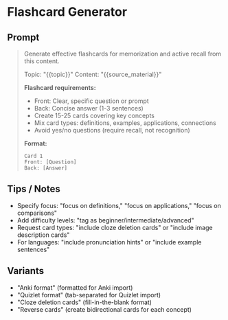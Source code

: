 # Flashcard Generator

## Prompt
> Generate effective flashcards for memorization and active recall from this content.
>
> Topic: "{{topic}}"
> Content: "{{source_material}}"
>
> **Flashcard requirements:**
> - Front: Clear, specific question or prompt
> - Back: Concise answer (1-3 sentences)
> - Create 15-25 cards covering key concepts
> - Mix card types: definitions, examples, applications, connections
> - Avoid yes/no questions (require recall, not recognition)
>
> **Format:**
> ```
> Card 1
> Front: [Question]
> Back: [Answer]
> ```

## Tips / Notes
- Specify focus: "focus on definitions," "focus on applications," "focus on comparisons"
- Add difficulty levels: "tag as beginner/intermediate/advanced"
- Request card types: "include cloze deletion cards" or "include image description cards"
- For languages: "include pronunciation hints" or "include example sentences"

## Variants
- "Anki format" (formatted for Anki import)
- "Quizlet format" (tab-separated for Quizlet import)
- "Cloze deletion cards" (fill-in-the-blank format)
- "Reverse cards" (create bidirectional cards for each concept)
